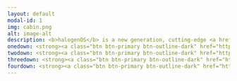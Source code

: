 ```yaml
---
layout: default
modal-id: 1
img: cabin.png
alt: image-alt
description: <b>halogenOS</b> is a new generation, cutting-edge <a href="https://en.wikipedia.org/wiki/Android_(operating_system)" >Android</a> ROM based on <a href="https://www.codeaurora.org/">Code Aurora Forum's releases</a>. Started back in April 2016 by me and a few friends as an argument towards heavily bloated and complicated ROMs, this ROM has spread to numerous android devices becoming quite popular. We focus largely on battery enhancement and performance. The feature set of halogenOS is quite basic as we did not want to bloat this ROM as the others keeping it simple and sexy.
onedown: <strong><a class="btn btn-primary btn-outline-dark" href="https://github.com/halogenOS/"><i class="fa fa-github"></i>   Github</a></strong>
twodown: <strong><a class="btn btn-primary btn-outline-dark" href="https://halogenos.org"><i class="fa fa-globe"></i>   Website</a></strong>
threedown: <strong><a class="btn btn-primary btn-outline-dark" href="https://telegram.me/halogenOS/"><i class="fa fa-paper-plane"></i>  Telegram</a></strong>
fourdown: <strong><a class="btn btn-primary btn-outline-dark" href="https://gitlab/halogenOS/"><i class="fa fa-gitlab"></i>  Gitlab</a></strong>
---
```

